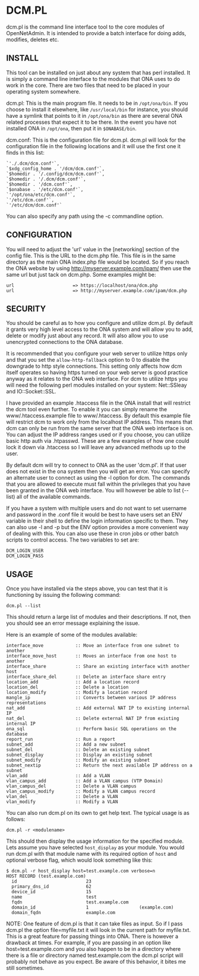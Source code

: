 DCM.PL
======

dcm.pl is the command line interface tool to the core modules of OpenNetAdmin.
It is intended to provide a batch interface for doing adds, modifies,
deletes etc. 

INSTALL
-------
This tool can be installed on just about any system that has perl installed. It is
simply a command line interface to the modules that ONA uses to do work in 
the core. There are two files that need to be placed in your operating
system somewhere.

dcm.pl: This is the main program file. It needs to be in `/opt/ona/bin`. 
        If you choose to install it elsewhere, like `/usr/local/bin` for instance,
        you should have a symlink that points to it in `/opt/ona/bin` as
        there are several ONA related processes that expect it to be there.
        In the event you have not installed ONA in `/opt/ona`, then put
        it in `$ONABASE/bin`.

dcm.conf: This is the configuration file for dcm.pl. dcm.pl will look for 
          the configuration file in the following locations and it will
          use the first one it finds in this list:

    `'./.dcm/dcm.conf'`,
    `$xdg_config_home . '/dcm/dcm.conf'`,
    `$homedir . '/.config/dcm/dcm.conf'`,
    `$homedir . '/.dcm/dcm.conf'`,
    `$homedir . '/dcm.conf'`,
    `$onabase . '/etc/dcm.conf'`,
    `'/opt/ona/etc/dcm.conf'`,
    `'/etc/dcm.conf'`,
    `'/etc/dcm/dcm.conf'`

You can also specify any path using the -c commandline option.

CONFIGURATION
-------------
You will need to adjust the 'url' value in the [networking] section of the 
config file. This is the URL to the dcm.php file. This file is in the same 
directory as the main ONA index.php file would be located. So if you reach 
the ONA website by using http://myserver.example.com/ipam/ then use the same 
url but just tack on dcm.php. Some examples might be:

    url                      => https://localhost/ona/dcm.php
    url                      => http://myserver.example.com/ipam/dcm.php


SECURITY
--------
You should be careful as to how you configure and utilize dcm.pl. By default
it grants very high level access to the ONA system and will allow you to add,
delete or modify just about any record. It will also allow you to use
unencrypted connections to the ONA database.

It is recommended that you configure your web server to utilize https only 
and that you set the `allow-http-fallback` option to 0 to disable the 
downgrade to http style connections. This setting only affects how dcm 
itself operates so having https turned on your web server is good practice 
anyway as it relates to the ONA web interface. For dcm to utilize https you 
will need the following perl modules installed on your system: 
Net::SSleay and IO::Socket::SSL.

I have provided an example .htaccess file in the ONA install that will 
restrict the dcm tool even further. To enable it you can simply rename the 
www/.htaccess.example file to www/.htaccess. By default this example file will 
restrict dcm to work only from the localhost IP address. This means that dcm 
can only be run from the same server that the ONA web interface is on. You 
can adjust the IP address ranges used or if you choose, you can utilize 
basic http auth via .htpasswd. These are a few examples of how one could 
lock it down via .htaccess so I will leave any advanced methods up to the user.

By default dcm will try to connect to ONA as the user 'dcm.pl'. If that user 
does not exist in the ona system then you will get an error. You can specify 
an alternate user to connect as using the -l option for dcm. The commands 
that you are allowed to execute must fall within the privileges that you 
have been granted in the ONA web interface. You will however be able to list 
(--list) all of the available commands.

If you have a system with multiple users and do not want to set username 
and password in the .conf file it would be best to have users set an ENV 
variable in their shell to define the login information specific to them. 
They can also use -l and -p but the ENV option provides a more convenient way 
of dealing with this. You can also use these in cron jobs or other batch 
scripts to control access. The two variables to set are:

    DCM_LOGIN_USER
    DCM_LOGIN_PASS

USAGE
-----
Once you have installed via the steps above, you can test that it is
functioning by issuing the following command:

    dcm.pl --list

This should return a large list of modules and their descriptions. If not,
then you should see an error message explaining the issue.

Here is an example of some of the modules available:

    interface_move            :: Move an interface from one subnet to another
    interface_move_host       :: Moves an interface from one host to another
    interface_share           :: Share an existing interface with another host
    interface_share_del       :: Delete an interface share entry
    location_add              :: Add a location record
    location_del              :: Delete a location
    location_modify           :: Modify a location record
    mangle_ip                 :: Converts between various IP address representations
    nat_add                   :: Add external NAT IP to existing internal IP
    nat_del                   :: Delete external NAT IP from existing internal IP
    ona_sql                   :: Perform basic SQL operations on the database
    report_run                :: Run a report
    subnet_add                :: Add a new subnet
    subnet_del                :: Delete an existing subnet
    subnet_display            :: Display an existing subnet
    subnet_modify             :: Modify an existing subnet
    subnet_nextip             :: Return the next available IP address on a subnet
    vlan_add                  :: Add a VLAN
    vlan_campus_add           :: Add a VLAN campus (VTP Domain)
    vlan_campus_del           :: Delete a VLAN campus
    vlan_campus_modify        :: Modify a VLAN campus record
    vlan_del                  :: Delete a VLAN
    vlan_modify               :: Modify a VLAN

You can also run dcm.pl on its own to get help text. The typical usage is as follows:

    dcm.pl -r <modulename>

This should then display the usage information for the specified module. 
Lets assume you have selected `host_display` as your module. You would run 
dcm.pl with that module name with its required option of `host` and optional 
verbose flag, which would look something like this:

    $ dcm.pl -r host_display host=test.example.com verbose=n
    HOST RECORD (test.example.com)
      id                          23
      primary_dns_id              62
      device_id                   15
      name                        test
      fqdn                        test.example.com
      domain_id                   1                   (example.com)
      domain_fqdn                 example.com


NOTE: One feature of dcm.pl is that it can take files as input. So if I pass dcm.pl 
the option file=myfile.txt it will look in the current path for myfile.txt. This is a 
great feature for passing things into ONA. There is however a drawback at times. 
For example, if you are passing in an option like host=test.example.com and you also 
happen to be in a directory where there is a file or directory named test.example.com 
the dcm.pl script will probably not behave as you expect. Be aware of this behavior, 
it bites me still sometimes.
